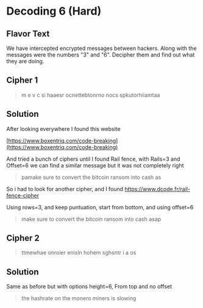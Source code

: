 # Decoding 6 (Hard)

## Flavor Text

We have intercepted encrypted messages between hackers. Along with the messages were the numbers "3" and "6". Decipher them and find out what they are doing.

## Cipher 1

>m e v c si haaesr ocnettebtonrno nocs spkutorhiiamtaa

## Solution

After looking everywhere I found this website

 [https://www.boxentriq.com/code-breaking](https://www.boxentriq.com/code-breaking)
 
 And tried a bunch of ciphers until I found Rail fence, with Rails=3 and Offset=6 we can find a similar message but it was not completely right
 
>  pamake sure to convert the bitcoin ransom into cash as 
    
So i had to look for another cipher, and I found https://www.dcode.fr/rail-fence-cipher

Using rows=3, and keep puntuation, start from bottom, and using offset=6

> make sure to convert the bitcoin ransom into cash asap

## Cipher 2

> ttmewhae onroier enisln hohem sghsntr i a os

## Solution 

Same as before but with options height=6, From top and no offset

> the hashrate on the monero miners is slowing